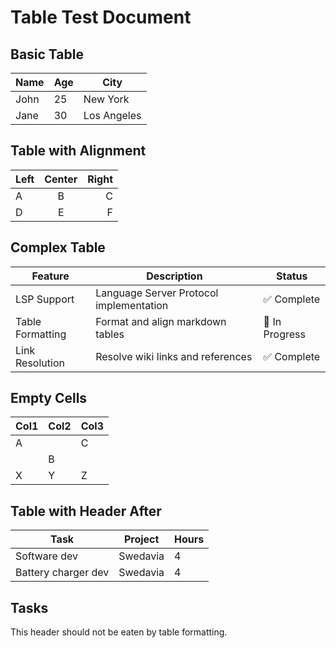 # Table Test Document

## Basic Table

| Name | Age | City |
|------|-----|------|
| John | 25  | New York |
| Jane | 30  | Los Angeles |

## Table with Alignment

| Left | Center | Right |
|:-----|:------:|------:|
| A    | B      | C     |
| D    | E      | F     |

## Complex Table

| Feature | Description | Status |
|---------|-------------|--------|
| LSP Support | Language Server Protocol implementation | ✅ Complete |
| Table Formatting | Format and align markdown tables | 🚧 In Progress |
| Link Resolution | Resolve wiki links and references | ✅ Complete |

## Empty Cells

| Col1 | Col2 | Col3 |
|------|------|------|
| A    |      | C    |
|      | B    |      |
| X    | Y    | Z    |

## Table with Header After

| Task                | Project  | Hours |
| ------------------- | -------- | ----- |
| Software dev        | Swedavia | 4     |
| Battery charger dev | Swedavia | 4     |


## Tasks
This header should not be eaten by table formatting.